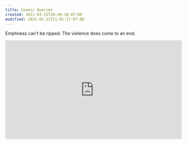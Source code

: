 ```yaml
---
title: Cosmic Queries
created: 2021-03-23T20:49:38-07:00
modified: 2021-03-23T21:01:17-07:00
---
```


Emptiness can't be ripped. The violence does come to an end.

<div class="embed-container"><iframe loading="lazy" width="560" height="315" src="https://youtu.be/pnRsWFhPZG4" title="YouTube video player" frameborder="0" allow="accelerometer; autoplay; clipboard-write; encrypted-media; gyroscope; picture-in-picture" allowfullscreen></iframe></div>